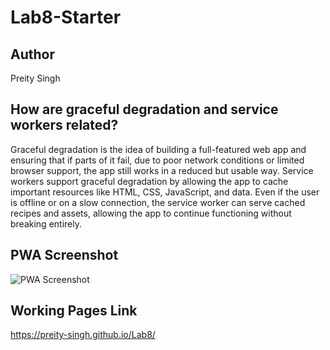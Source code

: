 # Lab8-Starter

## Author
Preity Singh

## How are graceful degradation and service workers related?
Graceful degradation is the idea of building a full-featured web app and ensuring that if parts of it fail,  due to poor network conditions or limited browser support, the app still works in a reduced but usable way. Service workers support graceful degradation by allowing the app to cache important resources like HTML, CSS, JavaScript, and data. Even if the user is offline or on a slow connection, the service worker can serve cached recipes and assets, allowing the app to continue functioning without breaking entirely.


## PWA Screenshot
![PWA Screenshot](assets/images/pwa.png)

## Working Pages Link
https://preity-singh.github.io/Lab8/

